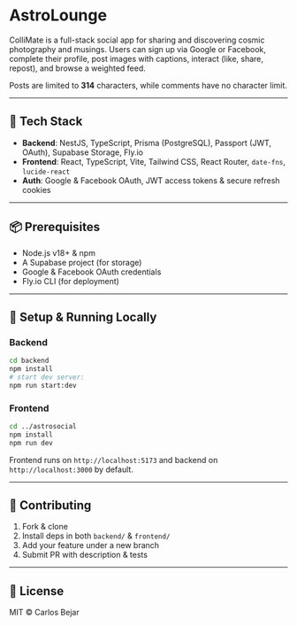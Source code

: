 # AstroLounge

ColliMate is a full-stack social app for sharing and discovering cosmic photography and musings. Users can sign up via Google or Facebook, complete their profile, post images with captions, interact (like, share, repost), and browse a weighted feed.

Posts are limited to **314** characters, while comments have no character limit.

---

## 🚀 Tech Stack

* **Backend**: NestJS, TypeScript, Prisma (PostgreSQL), Passport (JWT, OAuth), Supabase Storage, Fly.io
* **Frontend**: React, TypeScript, Vite, Tailwind CSS, React Router, `date-fns`, `lucide-react`
* **Auth**: Google & Facebook OAuth, JWT access tokens & secure refresh cookies

---

## 📦 Prerequisites

* Node.js v18+ & npm
* A Supabase project (for storage)
* Google & Facebook OAuth credentials
* Fly.io CLI (for deployment)

---



## 🔧 Setup & Running Locally

### Backend

```bash
cd backend
npm install
# start dev server:
npm run start:dev
```

### Frontend

```bash
cd ../astrosocial
npm install
npm run dev
```

Frontend runs on `http://localhost:5173` and backend on `http://localhost:3000` by default.

---

## 🤝 Contributing

1. Fork & clone
2. Install deps in both `backend/` & `frontend/`
3. Add your feature under a new branch
4. Submit PR with description & tests

---

## 📄 License

MIT © Carlos Bejar
